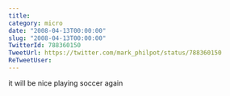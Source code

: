 ```yaml
---
title: 
category: micro
date: "2008-04-13T00:00:00"
slug: "2008-04-13T00:00:00"
TwitterId: 788360150
TweetUrl: https://twitter.com/mark_philpot/status/788360150
ReTweetUser: 
---
```


it will be nice playing soccer again